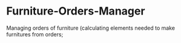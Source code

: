 # Furniture-Orders-Manager
Managing orders of furniture (calculating elements needed to make furnitures from orders;
